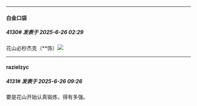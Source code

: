 ﻿
*****

####  白金口袋  
##### 4130#       发表于 2025-6-26 02:29

花山必秒杰克（**饰）<img src="https://static.stage1st.com/image/smiley/face2017/068.png" referrerpolicy="no-referrer">


*****

####  razielzyc  
##### 4131#       发表于 2025-6-26 09:26

要是花山开始认真锻炼，得有多强。

